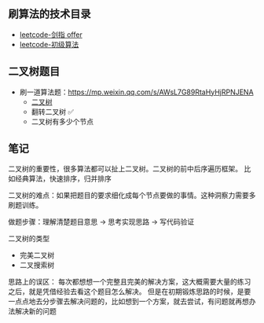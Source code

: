 ## 刷算法的技术目录

-   [leetcode-剑指 offer](https://leetcode-cn.com/study-plan/lcof/?progress=9ocd5ht)
-   [leetcode-初级算法](https://leetcode-cn.com/leetbook/detail/top-interview-questions-easy/)

## 二叉树题目

-   刷一道算法题：https://mp.weixin.qq.com/s/AWsL7G89RtaHyHjRPNJENA
    -   [二叉树](https://mp.weixin.qq.com/s/izZ5uiWzTagagJec6Y7RvQ)
    -   翻转二叉树 ✅
    -   二叉树有多少个节点

## 笔记

二叉树的重要性，很多算法都可以扯上二叉树。二叉树的前中后序遍历框架。
比如经典算法，快速排序，归并排序

二叉树的难点：如果把题目的要求细化成每个节点要做的事情。这种洞察力需要多刷题训练。

做题步骤：理解清楚题目意思 -> 思考实现思路 -> 写代码验证

二叉树的类型

-   完美二叉树
-   二叉搜索树

思路上的误区：
每次都想想一个完整且完美的解决方案，这大概需要大量的练习之后，就是凭借经验去看这个题目怎么解决。
但是在初期锻炼思路的时候，是要一点点地去分步骤去解决问题的，比如想到一个方案，就去尝试，有问题就再想办法解决新的问题
